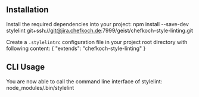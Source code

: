 ## Installation
Install the required dependencies into your project:
    npm install --save-dev stylelint git+ssh://git@jira.chefkoch.de:7999/geist/chefkoch-style-linting.git
    
Create a ```.stylelintrc``` configuration file in your project root directory with following content:
    {
      "extends": "chefkoch-style-linting"
    }
    
## CLI Usage
You are now able to call the command line interface of stylelint:
    node_modules/.bin/stylelint <path to sccs files>
